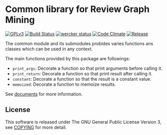 # Common library for Review Graph Mining
[![GPLv3](https://img.shields.io/badge/license-GPLv3-blue.svg)](https://www.gnu.org/copyleft/gpl.html)
[![Build Status](https://travis-ci.org/rgmining/common.svg?branch=master)](https://travis-ci.org/rgmining/common)
[![wercker status](https://app.wercker.com/status/00645c6dedb906005bbc6c080290f5f6/s/master "wercker status")](https://app.wercker.com/project/byKey/00645c6dedb906005bbc6c080290f5f6)
[![Code Climate](https://codeclimate.com/github/rgmining/common/badges/gpa.svg)](https://codeclimate.com/github/rgmining/common)
[![Release](https://img.shields.io/badge/release-0.9.0-brightgreen.svg)](https://github.com/rgmining/common/releases/tag/v0.9.0)

The common module and its submodules probides varies functions ans classes
which can be used in any context.

The main functions provided by this package are followings:

* `print_args`: Decorate a function so that print arguments before calling it.
* `print_return`: Decorate a function so that print result after calling it.
* `constant`: Decorate a function so that the result is a constant value.
* `memoized`: Decorate a function to memoize results.

See [documents](https://rgmining.github.io/common/) for more information.


## License
This software is released under The GNU General Public License Version 3,
see [COPYING](COPYING) for more detail.
